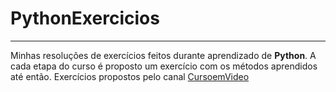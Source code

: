 # PythonExercicios
***
Minhas resoluções de exercícios feitos durante aprendizado de **Python**.
A cada etapa do curso é proposto um exercício com os métodos aprendidos até então. 
Exercícios propostos pelo canal [CursoemVideo](https://www.youtube.com/playlist?list=PLHz_AreHm4dm6wYOIW20Nyg12TAjmMGT-) 
